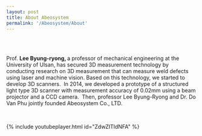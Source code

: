 ```yaml
---
layout: post
title: About Abeosystem
permalink: '/Abeosystem/About'
---
```


<br><br>

Prof. <strong> Lee Byung-ryong, </strong> a professor of mechanical engineering at the University of Ulsan,
has secured 3D measurement technology by conducting research on 3D measurement that
can measure weld defects using laser and machine vision. Based on this technology, we
started to develop 3D scanners.
 In 2014, we developed a prototype of a structured light type 3D scanner with measurement
accuracy of 0.02mm using a beam projector and a CCD camera.  Then, professor Lee
Byung-Ryong and Dr. Do Van Phu jointly founded Abeosystem Co., LTD.



<br>


{% include youtubeplayer.html id="ZdwZITIdNFA" %}


<br><br><br><br><br><br><br><br><br><br><br><br><br>